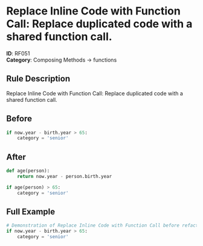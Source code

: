 # Replace Inline Code with Function Call: Replace duplicated code with a shared function call.

**ID**: RF051  
**Category**: Composing Methods → functions

## Rule Description
Replace Inline Code with Function Call: Replace duplicated code with a shared function call.

## Before
```python
if now.year - birth.year > 65:
    category = 'senior'
```

## After  
```python
def age(person):
    return now.year - person.birth.year

if age(person) > 65:
    category = 'senior'
```

## Full Example
```python
# Demonstration of Replace Inline Code with Function Call before refactoring
if now.year - birth.year > 65:
    category = 'senior'
```
